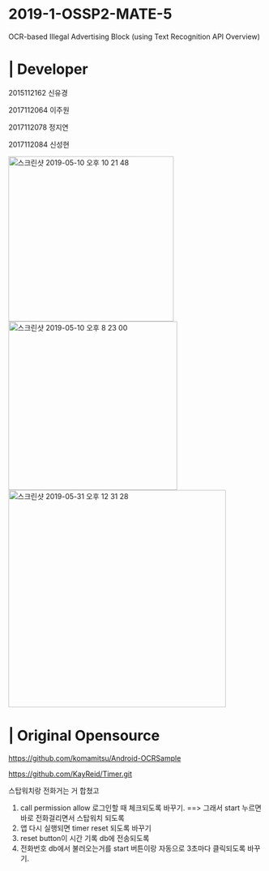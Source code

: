 # 2019-1-OSSP2-MATE-5

OCR-based Illegal Advertising Block
(using Text Recognition API Overview)

# | Developer

2015112162   신유경

2017112064   이주원

2017112078   정지연

2017112084   신성현

<img width="326" alt="스크린샷 2019-05-10 오후 10 21 48" src="https://user-images.githubusercontent.com/48276633/57530488-4efa4000-7372-11e9-8af3-9554301512c4.png"> <img width="333" alt="스크린샷 2019-05-10 오후 8 23 00" src="https://user-images.githubusercontent.com/48276633/57528911-82d36680-736e-11e9-938c-2edb0682f672.png"> <img width="429" alt="스크린샷 2019-05-31 오후 12 31 28" src="https://user-images.githubusercontent.com/48276633/58679833-16adb680-83a0-11e9-9a62-d47b43ed3943.png">

# | Original Opensource

https://github.com/komamitsu/Android-OCRSample

https://github.com/KayReid/Timer.git


스탑워치랑 전화거는 거 합쳤고
1. call permission allow 로그인할 때 체크되도록 바꾸기.  ==> 그래서 start 누르면 바로 전화걸리면서 스탑워치 되도록
2. 앱 다시 실행되면 timer reset 되도록 바꾸기
3. reset button이 시간 기록 db에 전송되도록 
4. 전화번호 db에서 불러오는거를 start 버튼이랑 자동으로 3초마다 클릭되도록 바꾸기.
